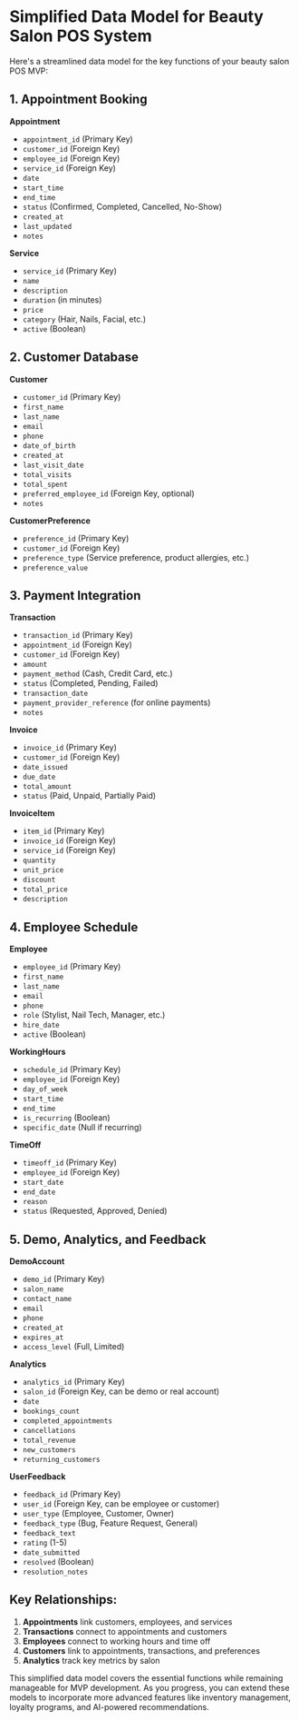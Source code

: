 # Simplified Data Model for Beauty Salon POS System

Here's a streamlined data model for the key functions of your beauty salon POS MVP:

## 1. Appointment Booking

**Appointment**
- `appointment_id` (Primary Key)
- `customer_id` (Foreign Key)
- `employee_id` (Foreign Key)
- `service_id` (Foreign Key)
- `date`
- `start_time`
- `end_time`
- `status` (Confirmed, Completed, Cancelled, No-Show)
- `created_at`
- `last_updated`
- `notes`

**Service**
- `service_id` (Primary Key)
- `name`
- `description`
- `duration` (in minutes)
- `price`
- `category` (Hair, Nails, Facial, etc.)
- `active` (Boolean)

## 2. Customer Database

**Customer**
- `customer_id` (Primary Key)
- `first_name`
- `last_name`
- `email`
- `phone`
- `date_of_birth`
- `created_at`
- `last_visit_date`
- `total_visits`
- `total_spent`
- `preferred_employee_id` (Foreign Key, optional)
- `notes`

**CustomerPreference**
- `preference_id` (Primary Key)
- `customer_id` (Foreign Key)
- `preference_type` (Service preference, product allergies, etc.)
- `preference_value`

## 3. Payment Integration

**Transaction**
- `transaction_id` (Primary Key)
- `appointment_id` (Foreign Key)
- `customer_id` (Foreign Key)
- `amount`
- `payment_method` (Cash, Credit Card, etc.)
- `status` (Completed, Pending, Failed)
- `transaction_date`
- `payment_provider_reference` (for online payments)
- `notes`

**Invoice**
- `invoice_id` (Primary Key)
- `customer_id` (Foreign Key)
- `date_issued`
- `due_date`
- `total_amount`
- `status` (Paid, Unpaid, Partially Paid)

**InvoiceItem**
- `item_id` (Primary Key)
- `invoice_id` (Foreign Key)
- `service_id` (Foreign Key)
- `quantity`
- `unit_price`
- `discount`
- `total_price`
- `description`

## 4. Employee Schedule

**Employee**
- `employee_id` (Primary Key)
- `first_name`
- `last_name`
- `email`
- `phone`
- `role` (Stylist, Nail Tech, Manager, etc.)
- `hire_date`
- `active` (Boolean)

**WorkingHours**
- `schedule_id` (Primary Key)
- `employee_id` (Foreign Key)
- `day_of_week`
- `start_time`
- `end_time`
- `is_recurring` (Boolean)
- `specific_date` (Null if recurring)

**TimeOff**
- `timeoff_id` (Primary Key)
- `employee_id` (Foreign Key)
- `start_date`
- `end_date`
- `reason`
- `status` (Requested, Approved, Denied)

## 5. Demo, Analytics, and Feedback

**DemoAccount**
- `demo_id` (Primary Key)
- `salon_name`
- `contact_name`
- `email`
- `phone`
- `created_at`
- `expires_at`
- `access_level` (Full, Limited)

**Analytics**
- `analytics_id` (Primary Key)
- `salon_id` (Foreign Key, can be demo or real account)
- `date`
- `bookings_count`
- `completed_appointments`
- `cancellations`
- `total_revenue`
- `new_customers`
- `returning_customers`

**UserFeedback**
- `feedback_id` (Primary Key)
- `user_id` (Foreign Key, can be employee or customer)
- `user_type` (Employee, Customer, Owner)
- `feedback_type` (Bug, Feature Request, General)
- `feedback_text`
- `rating` (1-5)
- `date_submitted`
- `resolved` (Boolean)
- `resolution_notes`

## Key Relationships:

1. **Appointments** link customers, employees, and services
2. **Transactions** connect to appointments and customers
3. **Employees** connect to working hours and time off
4. **Customers** link to appointments, transactions, and preferences
5. **Analytics** track key metrics by salon

This simplified data model covers the essential functions while remaining manageable for MVP development. As you progress, you can extend these models to incorporate more advanced features like inventory management, loyalty programs, and AI-powered recommendations.